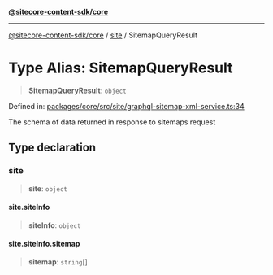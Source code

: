 [**@sitecore-content-sdk/core**](../../README.md)

***

[@sitecore-content-sdk/core](../../README.md) / [site](../README.md) / SitemapQueryResult

# Type Alias: SitemapQueryResult

> **SitemapQueryResult**: `object`

Defined in: [packages/core/src/site/graphql-sitemap-xml-service.ts:34](https://github.com/Sitecore/content-sdk/blob/51f6d86287f95a06b40045498aa7037d8b684c67/packages/core/src/site/graphql-sitemap-xml-service.ts#L34)

The schema of data returned in response to sitemaps request

## Type declaration

### site

> **site**: `object`

#### site.siteInfo

> **siteInfo**: `object`

#### site.siteInfo.sitemap

> **sitemap**: `string`[]
